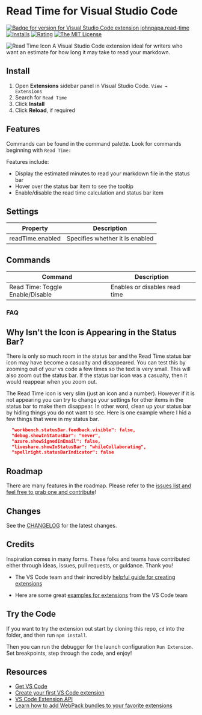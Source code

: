 # Read Time for Visual Studio Code

[![Badge for version for Visual Studio Code extension johnpapa.read-time](https://vsmarketplacebadge.apphb.com/version/johnpapa.read-time.svg?color=blue&style=?style=for-the-badge&logo=visual-studio-code)](https://marketplace.visualstudio.com/items?itemName=johnpapa.read-time&wt.mc_id=vscodereadtime-github-jopapa) [![Installs](https://vsmarketplacebadge.apphb.com/installs-short/johnpapa.read-time.svg?color=blue&style=flat-square)](https://marketplace.visualstudio.com/items?itemName=johnpapa.read-time)
[![Rating](https://vsmarketplacebadge.apphb.com/rating/johnpapa.read-time.svg?color=blue&style=flat-square)](https://marketplace.visualstudio.com/items?itemName=johnpapa.read-time) [![The MIT License](https://img.shields.io/badge/license-MIT-orange.svg?color=blue&style=flat-square)](http://opensource.org/licenses/MIT)

<!-- [![Greenkeeper badge](https://badges.greenkeeper.io/johnpapa/vscode-read-time.svg)](https://greenkeeper.io/) -->

<!-- [![Build Status](https://johnpapa.visualstudio.com/vscode-read-time/_apis/build/status/VS%20Code%ReadTime%20Extension?branchName=master)](https://johnpapa.visualstudio.com/vscode-read-time/_build/latest?definitionId=3&branchName=master)
 -->

![Read Time Icon](./resources/icon.png 'Read Time') A Visual Studio Code extension ideal for writers who want an estimate for how long it may take to read your markdown.

## Install

1. Open **Extensions** sidebar panel in Visual Studio Code. `View → Extensions`
1. Search for `Read Time`
1. Click **Install**
1. Click **Reload**, if required

## Features

Commands can be found in the command palette. Look for commands beginning with `Read Time:`

Features include:

- Display the estimated minutes to read your markdown file in the status bar
- Hover over the status bar item to see the tooltip
- Enable/disable the read time calculation and status bar item

## Settings

| Property         | Description                     |
| ---------------- | ------------------------------- |
| readTime.enabled | Specifies whether it is enabled |

## Commands

| Command                          | Description                   |
| -------------------------------- | ----------------------------- |
| Read Time: Toggle Enable/Disable | Enables or disables read time |

### FAQ

## Why Isn't the Icon is Appearing in the Status Bar?

There is only so much room in the status bar and the Read Time status bar icon may have become a casualty and disappeared. You can test this by zooming out of your vs code a few times so the text is very small. This will also zoom out the status bar. If the status bar icon was a casualty, then it would reappear when you zoom out.

The Read Time icon is very slim (just an icon and a number). However if it is not appearing you can try to change your settings for other items in the status bar to make them disappear. In other word, clean up your status bar by hiding things you do not want to see. Here is one example where I hid a few things that were in my status bar.

```json
  "workbench.statusBar.feedback.visible": false,
  "debug.showInStatusBar": "never",
  "azure.showSignedInEmail": false,
  "liveshare.showInStatusBar": "whileCollaborating",
  "spellright.statusBarIndicator": false
```

## Roadmap

There are many features in the roadmap. Please refer to the [issues list and feel free to grab one and contribute](https://github.com/johnpapa/vscode-read-time/issues)!

## Changes

See the [CHANGELOG](CHANGELOG.md) for the latest changes.

## Credits

Inspiration comes in many forms. These folks and teams have contributed either through ideas, issues, pull requests, or guidance. Thank you!

- The VS Code team and their incredibly [helpful guide for creating extensions](https://code.visualstudio.com/api/get-started/your-first-extension?wt.mc_id=vscodereadtime-github-jopapa)

- Here are some great [examples for extensions](https://github.com/Microsoft/vscode-extension-samples) from the VS Code team

## Try the Code

If you want to try the extension out start by cloning this repo, `cd` into the folder, and then run `npm install`.

Then you can run the debugger for the launch configuration `Run Extension`. Set breakpoints, step through the code, and enjoy!

## Resources

- [Get VS Code](https://code.visualstudio.com/?wt.mc_id=vscodereadtime-github-jopapa)
- [Create your first VS Code extension](https://code.visualstudio.com/api/get-started/your-first-extension?wt.mc_id=vscodereadtime-github-jopapa)
- [VS Code Extension API](https://code.visualstudio.com/api/references/vscode-api?wt.mc_id=vscodereadtime-github-jopapa)
- [Learn how to add WebPack bundles to your favorite extensions](https://code.visualstudio.com/updates/v1_32#_bundling-extensions-with-webpack?wt.mc_id=vscodereadtime-github-jopapa)
